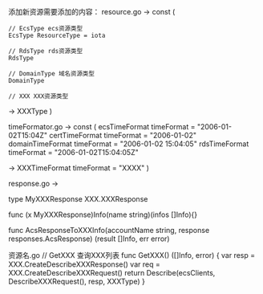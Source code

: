 添加新资源需要添加的内容：
resource.go -> 
const (

	// EcsType ecs资源类型
	EcsType ResourceType = iota

	// RdsType rds资源类型
	RdsType

	// DomainType 域名资源类型
	DomainType

    // XXX XXX资源类型
->  XXXType
)

timeFormator.go ->
const (
	ecsTimeFormat    timeFormat = "2006-01-02T15:04Z"
	certTimeFormat   timeFormat = "2006-01-02"
	domainTimeFormat timeFormat = "2006-01-02 15:04:05"
	rdsTimeFormat    timeFormat = "2006-01-02T15:04:05Z"

->	XXXTimeFormat    timeFormat = "XXXX"
)


response.go -> 

type MyXXXResponse XXX.XXXResponse

func (x MyXXXResponse)Info(name string)(infos []Info){}

func AcsResponseToXXXInfo(accountName string, response responses.AcsResponse) (result []Info, err error)

资源名.go
// GetXXX 查询XXX列表
func GetXXX() ([]Info, error) {
	var resp = XXX.CreateDescribeXXXResponse()
	var req = XXX.CreateDescribeXXXRequest()
	return Describe(ecsClients, DescribeXXXRequest(), resp, XXXType)
}
